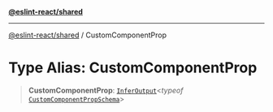 [**@eslint-react/shared**](../README.md)

***

[@eslint-react/shared](../README.md) / CustomComponentProp

# Type Alias: CustomComponentProp

> **CustomComponentProp**: [`InferOutput`](../-internal-/type-aliases/InferOutput.md)\<*typeof* [`CustomComponentPropSchema`](../variables/CustomComponentPropSchema.md)\>

